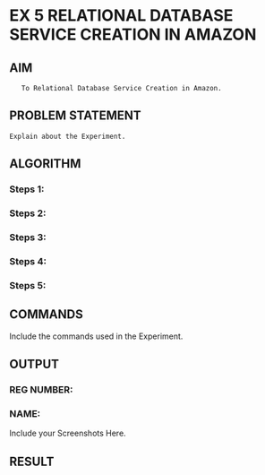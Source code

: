  # EX 5 RELATIONAL DATABASE SERVICE CREATION IN AMAZON
  ## AIM
       To Relational Database Service Creation in Amazon.
## PROBLEM STATEMENT
    Explain about the Experiment.

## ALGORITHM
 ### Steps 1:
 ### Steps 2:
 ### Steps 3:
 ### Steps 4:
 ### Steps 5:
## COMMANDS
Include the commands used in the Experiment.

## OUTPUT
### REG NUMBER:
### NAME:
 
 Include your Screenshots Here.
## RESULT
 

  


